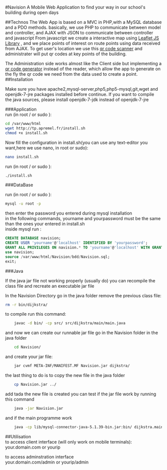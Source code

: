 #Navision
A Mobile Web Application to find your way in our school's building during open days

##Technos
The Web App is based on a MVC in PHP,with a MySQL database and a PDO methods. basically, we use PHP to communicate between model and controller, and AJAX with JSON to communicate between controller and javascript
From javascript we create a interactive map using [Leaflet JS Library](https://github.com/Leaflet/Leaflet) , and we place points of interest on route points using data received from AJAX.
To get user's location we use this [qr code scanner](https://github.com/dwa012/html5-qrcode) and administrater will put qr codes at key points of the building.

The Administration side works almost like the Client side but implementing a [qr code generator](https://github.com/davidshimjs/qrcodejs) instead of the reader, which allow the app to generate on the fly the qr code we need from the data used to create a point.
##Installation

Make sure you have apache2,mysql-server,php5,php5-mysql,git,wget and openjdk-7-jre packages installed before continue.
If you want to compile the java sources, please install openjdk-7-jdk instead of openjdk-7-jre

###Application  
run (in root / or sudo ):
```bash
cd /var/www/html  
wget http://tp.apremel.fr/install.sh   
chmod +x install.sh   
```        
Now fill the configuration in install.sh(you can use any text-editor you want,here we use nano, in root or sudo):  
```bash
nano install.sh
```
run (in root / or sudo ):  
```bash
./install.sh  
```
###DataBase  

  run (in root / or sudo ):  
```bash
mysql -u root -p  
```      
  then enter the password you entered during mysql installation  
  in the following commands, yourname and yourpassword must be the same than the ones your entered in install.sh  
  inside mysql run :  
```SQL
CREATE DATABASE navision;  
CREATE USER 'yourname'@'localhost' IDENTIFIED BY 'yourpassword';  
GRANT ALL PRIVILEGES ON navision.* TO 'yourname'@'localhost' WITH GRANT OPTION;  
use navision;  
source /var/www/html/Navision/bdd/Navision.sql;  
exit;
```
###Java

If the java jar file not working properly (usually do)
you can recompile the class file and recreate an executable jar file

In the Navision Directory go in the java folder
remove the previous class file:
```bash
rm -r bin/dijkstra/
```
to compile run this command:
```bash
    javac -d bin/ -cp src/ src/dijkstra/main/main.java
```
and now we can create our runnable jar file
go in the Navision folder in the java folder
```bash
    cd Navision/
```
and create your jar file:
```bash
    jar cvmf META-INF/MANIFEST.MF Navision.jar dijkstra/
```
the last thing to do is to copy the new file in the java folder
```bash
    cp Navision.jar ../
  ```  
add tada the new file is created
you can test if the jar file work by running this command
```bash
    java -jar Navision.jar
```
and if the main programme work
```bash
    java -cp lib/mysql-connector-java-5.1.39-bin.jar:bin/ dijkstra.main.main
```

##Utilisation  
to access client interface (will only work on mobile terminals):  
your.domain.com or yourip  

to access adminstration interface  
your.domain.com/admin or yourip/admin  
